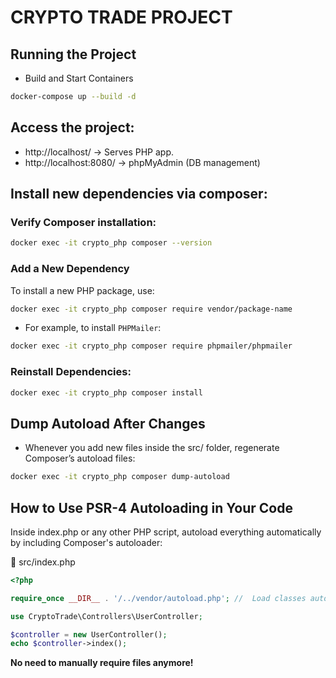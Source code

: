 # **CRYPTO TRADE PROJECT**

## Running the Project

- Build and Start Containers

``` bash
docker-compose up --build -d
```

## Access the project:
- http://localhost/ → Serves PHP app.
- http://localhost:8080/ → phpMyAdmin (DB management)

## Install new dependencies via composer:

### Verify Composer installation:

``` bash
docker exec -it crypto_php composer --version
```

### Add a New Dependency
To install a new PHP package, use:

``` bash
docker exec -it crypto_php composer require vendor/package-name
```

- For example, to install `PHPMailer`:

``` bash
docker exec -it crypto_php composer require phpmailer/phpmailer
```

### Reinstall Dependencies:
``` bash
docker exec -it crypto_php composer install
```

## Dump Autoload After Changes
- Whenever you add new files inside the src/ folder, regenerate Composer’s autoload files:

``` bash
docker exec -it crypto_php composer dump-autoload
```

## How to Use PSR-4 Autoloading in Your Code
Inside index.php or any other PHP script, autoload everything automatically by including Composer's autoloader:

📂 src/index.php

``` php
<?php

require_once __DIR__ . '/../vendor/autoload.php'; //  Load classes automatically

use CryptoTrade\Controllers\UserController;

$controller = new UserController();
echo $controller->index();
```
**No need to manually require files anymore!**